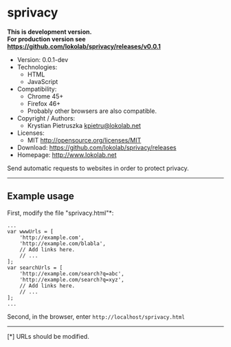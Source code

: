 sprivacy
========
**This is development version.<br> For production version see
<https://github.com/lokolab/sprivacy/releases/v0.0.1>**
- Version: 0.0.1-dev
- Technologies:
  - HTML
  - JavaScript
- Compatibility:
  - Chrome 45+
  - Firefox 46+
  - Probably other browsers are also compatible.
- Copyright / Authors:
  - Krystian Pietruszka <kpietru@lokolab.net>
- Licenses:
  - MIT <http://opensource.org/licenses/MIT>
- Download: <https://github.com/lokolab/sprivacy/releases>
- Homepage: <http://www.lokolab.net>

Send automatic requests to websites in order to protect privacy.
________________________________________________________________

Example usage
-------------

First, modify the file "sprivacy.html"*:

    ...
    var wwwUrls = [
        'http://example.com',
        'http://example.com/blabla',
        // Add links here.
        // ...
    ];
    var searchUrls = [
        'http://example.com/search?q=abc',
        'http://example.com/search?q=xyz',
        // Add links here.
        // ...
    ];
    ...

Second, in the browser, enter `http://localhost/sprivacy.html`

____________________________
[*] URLs should be modified.


